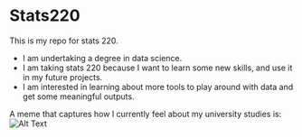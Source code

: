 # Stats220

This is my repo for stats 220.

- I am undertaking a degree in data science.
- I am taking stats 220 because I want to learn some new skills, and use it in my future projects.
- I am interested in learning about more tools to play around with data and get some meaningful outputs.

A meme that captures how I currently feel about my university studies is: ![Alt Text](https://media.giphy.com/media/vFKqnCdLPNOKc/giphy.gif)
